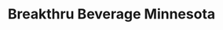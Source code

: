 ---
title: "Breakthru Beverage Minnesota"
url: /saint-paul/breakthru-beverage-minnesota/
shop: Großhandel
---
